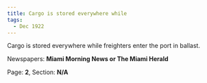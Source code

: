 ```yaml
---  
title: Cargo is stored everywhere while  
tags:  
  - Dec 1922  
---  
```

  
Cargo is stored everywhere while freighters enter the port in ballast.  
  
Newspapers: **Miami Morning News or The Miami Herald**  
  
Page: **2**, Section: **N/A** 
